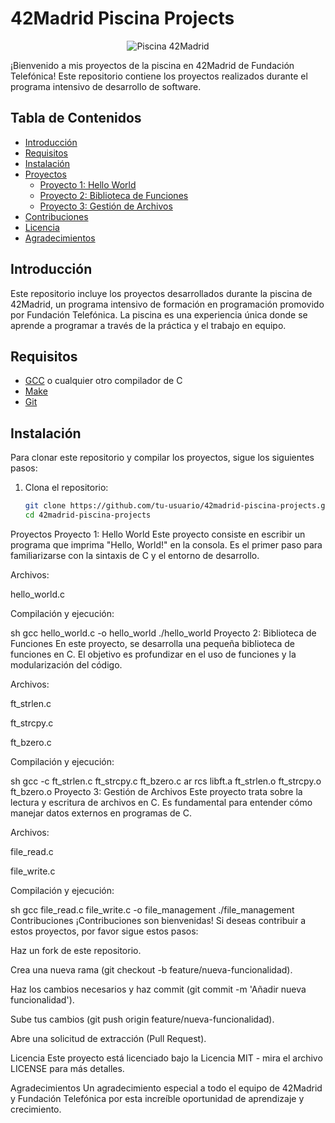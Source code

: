 # 42Madrid Piscina Projects

<p align="center">
  <img src="https://i.ibb.co/2t4TRNB/que-es.jpg" alt="Piscina 42Madrid">
</p>

¡Bienvenido a mis proyectos de la piscina en 42Madrid de Fundación Telefónica! Este repositorio contiene los proyectos realizados durante el programa intensivo de desarrollo de software.

## Tabla de Contenidos

- [Introducción](#introducción)
- [Requisitos](#requisitos)
- [Instalación](#instalación)
- [Proyectos](#proyectos)
  - [Proyecto 1: Hello World](#proyecto-1-hello-world)
  - [Proyecto 2: Biblioteca de Funciones](#proyecto-2-biblioteca-de-funciones)
  - [Proyecto 3: Gestión de Archivos](#proyecto-3-gestión-de-archivos)
- [Contribuciones](#contribuciones)
- [Licencia](#licencia)
- [Agradecimientos](#agradecimientos)

## Introducción

Este repositorio incluye los proyectos desarrollados durante la piscina de 42Madrid, un programa intensivo de formación en programación promovido por Fundación Telefónica. La piscina es una experiencia única donde se aprende a programar a través de la práctica y el trabajo en equipo.

## Requisitos

- [GCC](https://gcc.gnu.org/) o cualquier otro compilador de C
- [Make](https://www.gnu.org/software/make/)
- [Git](https://git-scm.com/)

## Instalación

Para clonar este repositorio y compilar los proyectos, sigue los siguientes pasos:

1. Clona el repositorio:
   ```sh
   git clone https://github.com/tu-usuario/42madrid-piscina-projects.git
   cd 42madrid-piscina-projects
Proyectos
Proyecto 1: Hello World
Este proyecto consiste en escribir un programa que imprima "Hello, World!" en la consola. Es el primer paso para familiarizarse con la sintaxis de C y el entorno de desarrollo.

Archivos:

hello_world.c

Compilación y ejecución:

sh
gcc hello_world.c -o hello_world
./hello_world
Proyecto 2: Biblioteca de Funciones
En este proyecto, se desarrolla una pequeña biblioteca de funciones en C. El objetivo es profundizar en el uso de funciones y la modularización del código.

Archivos:

ft_strlen.c

ft_strcpy.c

ft_bzero.c

Compilación y ejecución:

sh
gcc -c ft_strlen.c ft_strcpy.c ft_bzero.c
ar rcs libft.a ft_strlen.o ft_strcpy.o ft_bzero.o
Proyecto 3: Gestión de Archivos
Este proyecto trata sobre la lectura y escritura de archivos en C. Es fundamental para entender cómo manejar datos externos en programas de C.

Archivos:

file_read.c

file_write.c

Compilación y ejecución:

sh
gcc file_read.c file_write.c -o file_management
./file_management
Contribuciones
¡Contribuciones son bienvenidas! Si deseas contribuir a estos proyectos, por favor sigue estos pasos:

Haz un fork de este repositorio.

Crea una nueva rama (git checkout -b feature/nueva-funcionalidad).

Haz los cambios necesarios y haz commit (git commit -m 'Añadir nueva funcionalidad').

Sube tus cambios (git push origin feature/nueva-funcionalidad).

Abre una solicitud de extracción (Pull Request).

Licencia
Este proyecto está licenciado bajo la Licencia MIT - mira el archivo LICENSE para más detalles.

Agradecimientos
Un agradecimiento especial a todo el equipo de 42Madrid y Fundación Telefónica por esta increíble oportunidad de aprendizaje y crecimiento.
